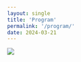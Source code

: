 ```yaml
---
layout: single
title: 'Program'
permalink: '/program/'
date: 2024-03-21
---
```


<map name="GraffleExport">
	<area shape=rect coords="632,140,804,188" href="/pvis2024/program/papers/#apr-26-fri-0900-1000visualization-technique-graph-and-time-series-visualization">
	<area shape=rect coords="632,188,804,236" href="/pvis2024/program/papers/#apr-26-fri-1000-1100aivis-and-visual-analytics-application">
	<area shape=rect coords="440,80,612,180" href="/pvis2024/program/papers/#apr-25-thu-0900-1105graph-and-network">
	<area shape=rect coords="440,192,612,240" href="/pvis2024/program/posters/#april-25th-thursday-1130-1230-posters--storytelling-2">
	<area shape=rect coords="440,288,612,396" href="/pvis2024/program/papers/#apr-25-thu-1330-1535representation-and-framework">
	<area shape=rect coords="440,408,612,504" href="/pvis2024/program/papers/#apr-25-thu-1600-1800application-and-interpretation">
	<area shape=rect coords="248,176,420,248" href="/pvis2024/program/posters/#april-24th-wednesday-1100-1230-fast-forward-posters--storytelling-1">
	<area shape=rect coords="248,296,420,396" href="/pvis2024/program/papers/#apr-24-wed-1330-1535ai-and-visual-analytics">
	<area shape=rect coords="248,416,420,508" href="/pvis2024/program/papers/#apr-24-wed-1600-1755scientific-and-geographic-visualization">
	<area shape=rect coords="248,512,420,560" href="/pvis2024/attend/events/#visit-to-kemco-april-24-wed">
	<area shape=rect coords="440,560,612,680" href="/pvis2024/attend/events/#banquet-april-25-thu">
	<area shape=rect coords="248,80,420,152" href="/pvis2024/program/keynote/#huamin_qu">
	<area shape=rect coords="56,168,228,224" href="/pvis2024/program/jkc7/">
	<area shape=rect coords="56,320,228,392" href="/pvis2024/program/workshop/#1400-1530-workshop-session-i-ai4vis">
	<area shape=rect coords="56,416,228,488" href="/pvis2024/program/workshop/#1600-1730-workshop-session-ii-vis4ai">
	<area shape=rect coords="56,536,228,632" href="/pvis2024/attend/events/#welcome-reception-april-23-tue">
	<area shape=rect coords="56,80,228,152" href="/pvis2024/program/jkc7/">
	<area shape=rect coords="632,80,804,128" href="/pvis2024/program/keynote/#bongshin_lee">
</map>
<img border=0 src="/pvis2024/assets/images/program/pvis2024.png" usemap="#GraffleExport">
